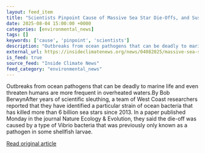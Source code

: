 ```yaml
---
layout: feed_item
title: "Scientists Pinpoint Cause of Massive Sea Star Die-Offs, and Suspect a Link to Global Warming"
date: 2025-08-04 15:00:00 +0000
categories: [environmental_news]
tags: []
keywords: ['cause', 'pinpoint', 'scientists']
description: "Outbreaks from ocean pathogens that can be deadly to marine life and even threaten humans are more frequent in overheated waters"
external_url: https://insideclimatenews.org/news/04082025/massive-sea-star-die-offs-global-warming/
is_feed: true
source_feed: "Inside Climate News"
feed_category: "environmental_news"
---
```


Outbreaks from ocean pathogens that can be deadly to marine life and even threaten humans are more frequent in overheated waters.By Bob BerwynAfter years of scientific sleuthing, a team of West Coast researchers reported that they have identified a particular strain of ocean bacteria that has killed more than 6 billion sea stars since 2013. In a paper published Monday in the journal Nature Ecology &amp; Evolution, they said the die-off was caused by a type of Vibrio bacteria that was previously only known as a pathogen in some shellfish larvae.

[Read original article](https://insideclimatenews.org/news/04082025/massive-sea-star-die-offs-global-warming/)
